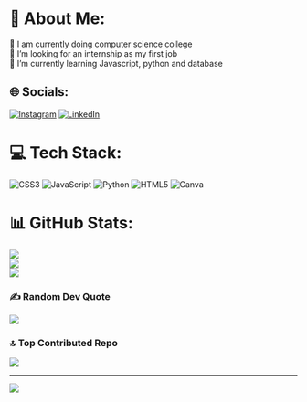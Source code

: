 # 💫 About Me:
🔭 I am currently doing computer science college<br>👯 I’m looking for an internship as my first job<br>🌱 I’m currently learning Javascript, python and database<br>


## 🌐 Socials:
[![Instagram](https://img.shields.io/badge/Instagram-%23E4405F.svg?logo=Instagram&logoColor=white)](https://instagram.com/_dileung_) [![LinkedIn](https://img.shields.io/badge/LinkedIn-%230077B5.svg?logo=linkedin&logoColor=white)](https://linkedin.com/in/https://www.linkedin.com/in/diego-leung-de-souza-7a3528258) 

# 💻 Tech Stack:
![CSS3](https://img.shields.io/badge/css3-%231572B6.svg?style=for-the-badge&logo=css3&logoColor=white) ![JavaScript](https://img.shields.io/badge/javascript-%23323330.svg?style=for-the-badge&logo=javascript&logoColor=%23F7DF1E) ![Python](https://img.shields.io/badge/python-3670A0?style=for-the-badge&logo=python&logoColor=ffdd54) ![HTML5](https://img.shields.io/badge/html5-%23E34F26.svg?style=for-the-badge&logo=html5&logoColor=white) ![Canva](https://img.shields.io/badge/Canva-%2300C4CC.svg?style=for-the-badge&logo=Canva&logoColor=white)
# 📊 GitHub Stats:
![](https://github-readme-stats.vercel.app/api?username=dileung9&theme=dracula&hide_border=false&include_all_commits=false&count_private=false)<br/>
![](https://github-readme-streak-stats.herokuapp.com/?user=dileung9&theme=dracula&hide_border=false)<br/>
![](https://github-readme-stats.vercel.app/api/top-langs/?username=dileung9&theme=dracula&hide_border=false&include_all_commits=false&count_private=false&layout=compact)

### ✍️ Random Dev Quote
![](https://quotes-github-readme.vercel.app/api?type=horizontal&theme=radical)

### 🔝 Top Contributed Repo
![](https://github-contributor-stats.vercel.app/api?username=dileung9&limit=5&theme=dracula&combine_all_yearly_contributions=true)

---
[![](https://visitcount.itsvg.in/api?id=dileung9&icon=0&color=0)](https://visitcount.itsvg.in)

<!-- Proudly created with GPRM ( https://gprm.itsvg.in ) -->